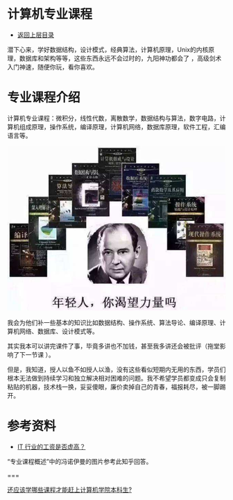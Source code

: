 # 计算机专业课程

* [返回上层目录](../cs.md)

潜下心来，学好数据结构，设计模式，经典算法，计算机原理，Unix的内核原理，数据库和架构等等，这些东西永远不会过时的，九阳神功都会了 ，高级剑术入门神速，随便你玩，看你喜欢。

# 专业课程介绍

计算机专业课程：微积分，线性代数，离散数学，数据结构与算法，数字电路，计算机组成原理，操作系统，编译原理，计算机网络，数据库原理，软件工程，汇编语言等。

![cs-courses](pic/cs-courses.jpg)



我会为他们补一些基本的知识比如数据结构、操作系统、算法导论、编译原理、计算机网络、数据库、设计模式等。

其实我本可以讲完课件了事，毕竟多讲也不加钱，甚至我多讲还会被批评（拖堂影响了下一节课 ）。

但是，我知道，授人以鱼不如授人以渔，没有这些看似短期内无用的东西，学员们根本无法做到持续学习和独立解决相对困难的问题。我不希望学员都变成只会复制粘贴的机器，技术栈一换，妥妥傻眼，廉价卖掉自己的青春，福报耗尽，被一脚踢开。







# 参考资料

* [IT 行业的工资是否虚高？](https://www.zhihu.com/question/22670580/answer/1263910622)

“专业课程概述”中的冯诺伊曼的图片参考此知乎回答。

===

[还应该学哪些课程才能赶上计算机学院本科生?](https://www.zhihu.com/question/365970824/answer/988612042)

